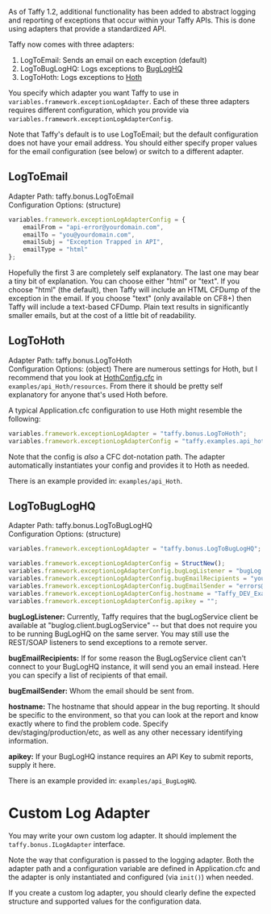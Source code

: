 As of Taffy 1.2, additional functionality has been added to abstract logging and reporting of exceptions that occur within your Taffy APIs. This is done using adapters that provide a standardized API.

Taffy now comes with three adapters:

1. LogToEmail: Sends an email on each exception (default)
1. LogToBugLogHQ: Logs exceptions to [BugLogHQ](https://github.com/oarevalo/BugLogHQ)
1. LogToHoth: Logs exceptions to [Hoth](https://github.com/aarongreenlee/Hoth)

You specify which adapter you want Taffy to use in `variables.framework.exceptionLogAdapter`. Each of these three adapters requires different configuration, which you provide via `variables.framework.exceptionLogAdapterConfig`.

Note that Taffy's default is to use LogToEmail; but the default configuration does not have your email address. You should either specify proper values for the email configuration (see below) or switch to a different adapter.

## LogToEmail

Adapter Path: taffy.bonus.LogToEmail<br/>
Configuration Options: (structure)

```javascript
variables.framework.exceptionLogAdapterConfig = {
	emailFrom = "api-error@yourdomain.com",
	emailTo = "you@yourdomain.com",
	emailSubj = "Exception Trapped in API",
	emailType = "html"
};
```

Hopefully the first 3 are completely self explanatory. The last one may bear a tiny bit of explanation. You can choose either "html" or "text". If you choose "html" (the default), then Taffy will include an HTML CFDump of the exception in the email. If you choose "text" (only available on CF8+) then Taffy will include a text-based CFDump. Plain text results in significantly smaller emails, but at the cost of a little bit of readability.

## LogToHoth

Adapter Path: taffy.bonus.LogToHoth<br/>
Configuration Options: (object) There are numerous settings for Hoth, but I recommend that you look at [HothConfig.cfc](https://github.com/atuttle/Taffy/blob/develop/examples/api_Hoth/resources/HothConfig.cfc) in `examples/api_Hoth/resources`. From there it should be pretty self explanatory for anyone that's used Hoth before.

A typical Application.cfc configuration to use Hoth might resemble the following:

```javascript
variables.framework.exceptionLogAdapter = "taffy.bonus.LogToHoth";
variables.framework.exceptionLogAdapterConfig = "taffy.examples.api_hoth.resources.HothConfig";
```

Note that the config is _also_ a CFC dot-notation path. The adapter automatically instantiates your config and provides it to Hoth as needed.

There is an example provided in: `examples/api_Hoth`.

## LogToBugLogHQ

Adapter Path: taffy.bonus.LogToBugLogHQ<br/>
Configuration Options: (structure)

```javascript
variables.framework.exceptionLogAdapter = "taffy.bonus.LogToBugLogHQ";

variables.framework.exceptionLogAdapterConfig = StructNew();
variables.framework.exceptionLogAdapterConfig.bugLogListener = "bugLog.listeners.bugLogListenerWS";
variables.framework.exceptionLogAdapterConfig.bugEmailRecipients = "you@yourdomain.com";
variables.framework.exceptionLogAdapterConfig.bugEmailSender = "errors@yourdomain.com";
variables.framework.exceptionLogAdapterConfig.hostname = "Taffy_DEV_Examples";
variables.framework.exceptionLogAdapterConfig.apikey = "";
```

**bugLogListener:** Currently, Taffy requires that the bugLogService client be available at "buglog.client.bugLogService" -- but that does not require you to be running BugLogHQ on the same server. You may still use the REST/SOAP listeners to send exceptions to a remote server.

**bugEmailRecipients:** If for some reason the BugLogService client can't connect to your BugLogHQ instance, it will send you an email instead. Here you can specify a list of recipients of that email.

**bugEmailSender:** Whom the email should be sent from.

**hostname:** The hostname that should appear in the bug reporting. It should be specific to the environment, so that you can look at the report and know exactly where to find the problem code. Specify dev/staging/production/etc, as well as any other necessary identifying information.

**apikey:** If your BugLogHQ instance requires an API Key to submit reports, supply it here.

There is an example provided in: `examples/api_BugLogHQ`.

# Custom Log Adapter

You may write your own custom log adapter. It should implement the `taffy.bonus.ILogAdapter` interface.

Note the way that configuration is passed to the logging adapter. Both the adapter path and a configuration variable are defined in Application.cfc and the adapter is only instantiated and configured (via `init()`) when needed.

If you create a custom log adapter, you should clearly define the expected structure and supported values for the configuration data.